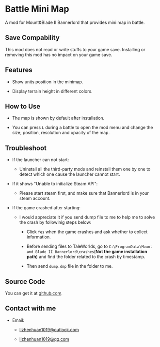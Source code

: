 # Battle Mini Map

A mod for Mount&Blade II Bannerlord that provides mini map in battle.

## Save Compability
This mod does not read or write stuffs to your game save. Installing or removing this mod has no impact on your game save.

## Features
- Show units position in the minimap.

- Display terrain height in different colors.

## How to Use
- The map is shown by default after installation.

- You can press `L` during a battle to open the mod menu and change the size, position, resolution and opacity of the map.
## Troubleshoot
- If the launcher can not start:

  - Uninstall all the third-party mods and reinstall them one by one to detect which one cause the launcher cannot start.

- If it shows "Unable to initialize Steam API":

  - Please start steam first, and make sure that Bannerlord is in your steam account.

- If the game crashed after starting:
  
  - I would appreciate it if you send dump file to me to help me to solve the crash by followinig steps below:

    - Click `Yes` when the game crashes and ask whether to collect information.

    - Before sending files to TaleWorlds, go to `C:\ProgramData\Mount and Blade II Bannerlord\crashes`(**Not the game installation path**) and find the folder related to the crash by timestamp.

    - Then send `dump.dmp` file in the folder to me.

## Source Code

You can get it at [github.com](https://github.com/lzh-mb-mod/BattleMiniMap).

## Contact with me
- Email:

  - lizhenhuan1019@outlook.com

  - lizhenhuan1019@qq.com
